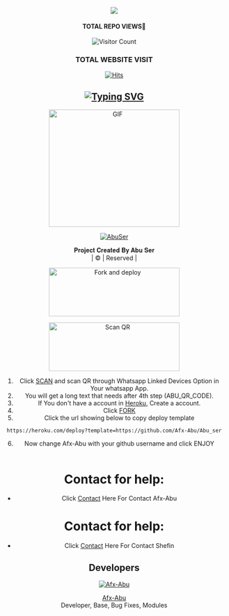 <div align="center">
<div align="center">
  <p align="center">
<img src=https://i.ibb.co/nPSmv7d/dd75acba3c0361cca99b05b1e5b6d5c6.png>
</p>
 </a>
</p>


#### TOTAL REPO VIEWS📍
![Visitor Count](https://profile-counter.glitch.me/terror-boy/count.svg)
  
### TOTAL WEBSITE VISIT
  [![Hits](https://hits.seeyoufarm.com/api/count/incr/badge.svg?url=https%3A%2F%2Fwhitedevil-bot.yolasite.com&count_bg=%2379C83D&title_bg=%23030303&icon=webauthn.svg&icon_color=%23FFFAFA&title=WEBSITE+VISITORS&edge_flat=false)](https://abuser1.yolasite.com)


## [![Typing SVG](https://readme-typing-svg.herokuapp.com?font=Rockstar-ExtraBold&color=F33A6A&lines=𝐖𝐄𝐋𝐂𝐎𝐌𝐄+𝐓𝐎+𝐀𝐁𝐔+𝐒𝐄𝐑+𝐖𝐀+𝐁𝐎𝐓+𝐑𝐄𝐏𝐎.;𝘾𝙍𝙀𝘼𝙏𝙀𝘿+𝘽𝙔+𝐀𝐁𝐔+𝘼𝙉𝘿+𝐉𝐀𝐒𝐈𝐋;𝙏𝙃𝙄𝙎+𝙄𝙎+𝘼+𝘽𝙂𝙈+𝙎𝙏𝙄𝘾𝙆𝙀𝙍+𝘽𝙊𝙏;𝙒𝙄𝙏𝙃+𝙈𝙊𝙍𝙀+𝙁𝙀𝘼𝙏𝙐𝙍𝙀𝙎;𝙏𝙃𝘼𝙉𝙆𝙎+𝙁𝙊𝙍+𝙑𝙄𝙎𝙄𝙏𝙄𝙉𝙂+𝙊𝙐𝙍+𝙂𝙄𝙏)](https://git.io/typing-svg)

 </a>
</p>
<div align="center">
  <p align="center">
<img src="https://i.imgur.com/bjlbGCZ.jpg" alt="GIF" width="300" height="270"/>
</p>

  <p align="center">
<a href="#"><img title="AbuSer" src="https://img.shields.io/badge/BOT-ABU_SER-green?colorA=%23ff0000&colorB=%23017e40&style=for-the-badge"></a>
</p>
</div>
<p align="center">
𝐏𝐫𝐨𝐣𝐞𝐜𝐭 𝐂𝐫𝐞𝐚𝐭𝐞𝐝 𝐁𝐲 𝐀𝐛𝐮 𝐒𝐞𝐫
    <br>
       | © |
        Reserved |
    <br> 
</p>


<a href="https://github.com/Afx-Abu/Abu_ser/fork"><img align="center" src="https://i.imgur.com/vUIRd80.png" alt="Fork and deploy" height="112" width="300" /></a>
<br>
<div>
<a href="https://replit.com/@Afx-Abu/Abu-Ser-Qr?v=1"><img align="center" src="https://i.imgur.com/SYoMXG2.png" alt="Scan QR" height="112" width="300" /></a>
<br>


1. Click [SCAN](https://replit.com/@Afx-Abu/ABU-SER-QR?v=1) and scan QR through Whatsapp Linked Devices Option in Your whatsapp App.
2. You will get a long text that needs after 4th step (ABU_QR_CODE).
3. If You don't have a account in [Heroku](https://signup.heroku.com/), Create a account.
4. Click [FORK](https://github.com/Afx-Abu/Abu_ser/fork)
5. Click the url showing below to copy deploy template
```
https://heroku.com/deploy?template=https://github.com/Afx-Abu/Abu_ser
``` 
6. Now change Afx-Abu with your github username and click ENJOY<br>
   <br>
# Contact for help:
   * Click [Contact](https://wa.me/7025994178?text=Need+Help🙂) Here For Contact Afx-Abu
# Contact for help:
   * Click [Contact](https://wa.me/9567489404?text=Need+Help🙂) Here For Contact Shefin 
  
  
  ## Developers
  <div align="center">
    
  [![Afx-Abu](https://github.com/Afx-Abu.png?size=100)](https://github.com/ihtisham3565)

[Afx-Abu](https://github.com/Afx-Abu)        
Developer, Base, Bug Fixes, Modules
